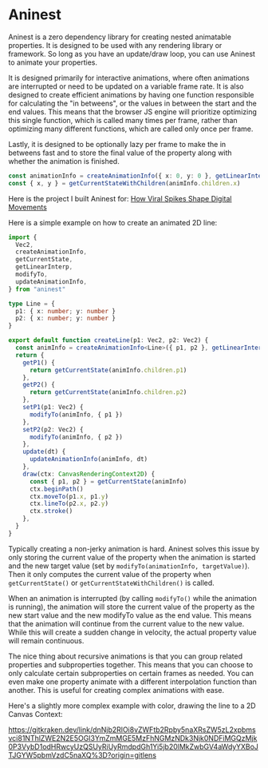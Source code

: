 # Aninest

Aninest is a zero dependency library for creating nested animatable properties. It is designed to be used with any rendering library or framework. So long as you have an update/draw loop, you can use Aninest to animate your properties.

It is designed primarily for interactive animations, where often animations are interrupted or need to be updated on a variable frame rate. It is also designed to create efficient animations by having one function responsible for calculating the "in betweens", or the values in between the start and the end values. This means
that the browser JS engine will prioritize optimizing this single function, which is called many times per frame, rather than optimizing many different functions, which are called only once per frame.

Lastly, it is designed to be optionally lazy per frame to make the in betweens fast and to store the final value of the property along with whether the animation is finished.

```ts
const animationInfo = createAnimationInfo({ x: 0, y: 0 }, getLinearInterp(1))
const { x, y } = getCurrentStateWithChildren(animInfo.children.x)
```

Here is the project I built Aninest for: [
How Viral Spikes Shape Digital Movements
](https://zphrs.github.io/humn-55-final/)

Here is a simple example on how to create an animated 2D line:

```ts
import {
  Vec2,
  createAnimationInfo,
  getCurrentState,
  getLinearInterp,
  modifyTo,
  updateAnimationInfo,
} from "aninest"

type Line = {
  p1: { x: number; y: number }
  p2: { x: number; y: number }
}

export default function createLine(p1: Vec2, p2: Vec2) {
  const animInfo = createAnimationInfo<Line>({ p1, p2 }, getLinearInterp(0.5))
  return {
    getP1() {
      return getCurrentState(animInfo.children.p1)
    },
    getP2() {
      return getCurrentState(animInfo.children.p2)
    },
    setP1(p1: Vec2) {
      modifyTo(animInfo, { p1 })
    },
    setP2(p2: Vec2) {
      modifyTo(animInfo, { p2 })
    },
    update(dt) {
      updateAnimationInfo(animInfo, dt)
    },
    draw(ctx: CanvasRenderingContext2D) {
      const { p1, p2 } = getCurrentState(animInfo)
      ctx.beginPath()
      ctx.moveTo(p1.x, p1.y)
      ctx.lineTo(p2.x, p2.y)
      ctx.stroke()
    },
  }
}
```

Typically creating a non-jerky animation is hard. Aninest solves this issue by
only storing the current value of the property when the animation is started and the new target value (set by `modifyTo(animationInfo, targetValue)`). Then it only computes the current value of the property when `getCurrentState()` or `getCurrentStateWithChildren()` is called.

When an animation is interrupted (by calling `modifyTo()` while the animation is running), the animation will store the current value of the property as the new start value and the new modifyTo value as the end value. This means that the animation will continue from the current value to the new value. While this will
create a sudden change in velocity, the actual property value will remain continuous.

The nice thing about recursive animations is that you can group related properties and subproperties together. This means that you can choose to only calculate certain subproperties on certain frames as needed. You can even make one property animate with a different interpolation function than another. This is useful for creating complex animations with ease.

Here's a slightly more complex example with color, drawing the line to a 2D Canvas Context:

https://gitkraken.dev/link/dnNjb2RlOi8vZWFtb2Rpby5naXRsZW5zL2xpbmsvci81NThlZWE2N2E5OGI3YmZmMGE5MzFhNGMzNDk3Njk0NDFiMGQzMjk0P3VybD1odHRwcyUzQSUyRiUyRmdpdGh1Yi5jb20lMkZwbGV4aWdyYXBoJTJGYW5pbmVzdC5naXQ%3D?origin=gitlens